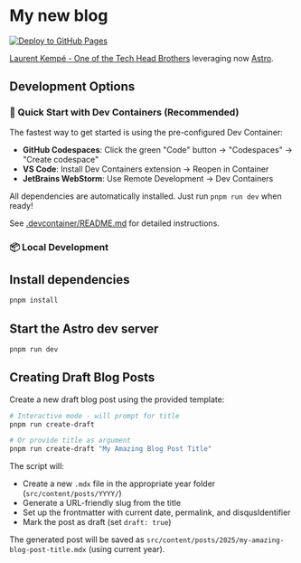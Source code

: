 # My new blog

[![Deploy to GitHub Pages](https://github.com/laurentkempe/myblog/actions/workflows/deploy.yml/badge.svg)](https://github.com/laurentkempe/myblog/actions/workflows/deploy.yml)

[Laurent Kempé - One of the Tech Head Brothers](https://laurentkempe.com/) leveraging now [Astro](https://astro.build/).

## Development Options

### 🚀 Quick Start with Dev Containers (Recommended)

The fastest way to get started is using the pre-configured Dev Container:

- **GitHub Codespaces**: Click the green "Code" button → "Codespaces" → "Create codespace"
- **VS Code**: Install Dev Containers extension → Reopen in Container
- **JetBrains WebStorm**: Use Remote Development → Dev Containers

All dependencies are automatically installed. Just run `pnpm run dev` when ready!

See [.devcontainer/README.md](.devcontainer/README.md) for detailed instructions.

### 📦 Local Development

## Install dependencies

```bash
pnpm install
```

## Start the Astro dev server

```bash
pnpm run dev
```

## Creating Draft Blog Posts

Create a new draft blog post using the provided template:

```bash
# Interactive mode - will prompt for title
pnpm run create-draft

# Or provide title as argument
pnpm run create-draft "My Amazing Blog Post Title"
```

The script will:
- Create a new `.mdx` file in the appropriate year folder (`src/content/posts/YYYY/`)
- Generate a URL-friendly slug from the title
- Set up the frontmatter with current date, permalink, and disqusIdentifier
- Mark the post as draft (set `draft: true`)

The generated post will be saved as `src/content/posts/2025/my-amazing-blog-post-title.mdx` (using current year).
